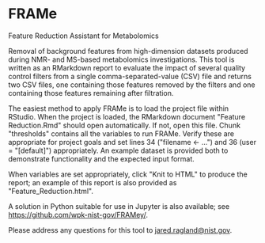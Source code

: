 # FRAMe
Feature Reduction Assistant for Metabolomics

Removal of background features from high-dimension datasets produced during NMR- and MS-based metabolomics investigations. This tool is written as an RMarkdown report to evaluate the impact of several quality control filters from a single comma-separated-value (CSV) file and returns two CSV files, one containing those features removed by the filters and one containing those features remaining after filtration.

The easiest method to apply FRAMe is to load the project file within RStudio. When the project is loaded, the RMarkdown document "Feature Reduction.Rmd" should open automatically. If not, open this file. Chunk "thresholds" contains all the variables to run FRAMe. Verify these are appropriate for project goals and set lines 34 ("filename <- ...") and 36 (user = "[default]") appropriately. An example dataset is provided both to demonstrate functionality and the expected input format.

When variables are set appropriately, click "Knit to HTML" to produce the report; an example of this report is also provided as "Feature_Reduction.html".

A solution in Python suitable for use in Jupyter is also available; see https://github.com/wpk-nist-gov/FRAMey/.

Please address any questions for this tool to jared.ragland@nist.gov.
